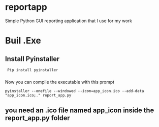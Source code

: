 
# reportapp
Simple Python GUI reporting application that I use for my work


<h1>Buil .Exe</h1>

<h2>Install Pyinstaller</h2>
    <code> Pip install pyinstaller</code>
<h3></h3>Now you can compile the executable with this prompt</h3>

<code>pyinstaller --onefile --windowed --icon=app_icon.ico --add-data "app_icon.ico;." report_app.py</code>

<h2>you need an .ico file named app_icon inside the report_app.py folder </h2>

